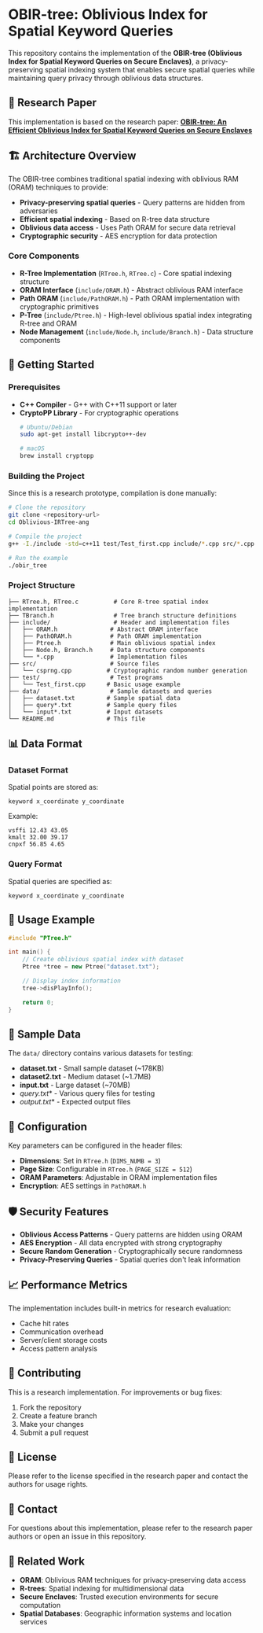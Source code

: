 # OBIR-tree: Oblivious Index for Spatial Keyword Queries

This repository contains the implementation of the **OBIR-tree (Oblivious Index for Spatial Keyword Queries on Secure Enclaves)**, a privacy-preserving spatial indexing system that enables secure spatial queries while maintaining query privacy through oblivious data structures.

## 📖 Research Paper

This implementation is based on the research paper:
**[OBIR-tree: An Efficient Oblivious Index for Spatial Keyword Queries on Secure Enclaves](https://dl.acm.org/doi/10.1145/3709708)**

## 🏗️ Architecture Overview

The OBIR-tree combines traditional spatial indexing with oblivious RAM (ORAM) techniques to provide:
- **Privacy-preserving spatial queries** - Query patterns are hidden from adversaries
- **Efficient spatial indexing** - Based on R-tree data structure
- **Oblivious data access** - Uses Path ORAM for secure data retrieval
- **Cryptographic security** - AES encryption for data protection

### Core Components

- **R-Tree Implementation** (`RTree.h`, `RTree.c`) - Core spatial indexing structure
- **ORAM Interface** (`include/ORAM.h`) - Abstract oblivious RAM interface
- **Path ORAM** (`include/PathORAM.h`) - Path ORAM implementation with cryptographic primitives
- **P-Tree** (`include/Ptree.h`) - High-level oblivious spatial index integrating R-tree and ORAM
- **Node Management** (`include/Node.h`, `include/Branch.h`) - Data structure components

## 🚀 Getting Started

### Prerequisites

- **C++ Compiler** - G++ with C++11 support or later
- **CryptoPP Library** - For cryptographic operations
  ```bash
  # Ubuntu/Debian
  sudo apt-get install libcrypto++-dev

  # macOS
  brew install cryptopp
  ```

### Building the Project

Since this is a research prototype, compilation is done manually:

```bash
# Clone the repository
git clone <repository-url>
cd Oblivious-IRTree-ang

# Compile the project
g++ -I./include -std=c++11 test/Test_first.cpp include/*.cpp src/*.cpp RTree.c -lcryptopp -o obir_tree

# Run the example
./obir_tree
```

### Project Structure

```
├── RTree.h, RTree.c          # Core R-tree spatial index implementation
├── TBranch.h                 # Tree branch structure definitions
├── include/                  # Header and implementation files
│   ├── ORAM.h               # Abstract ORAM interface
│   ├── PathORAM.h           # Path ORAM implementation
│   ├── Ptree.h              # Main oblivious spatial index
│   ├── Node.h, Branch.h     # Data structure components
│   └── *.cpp                # Implementation files
├── src/                     # Source files
│   └── csprng.cpp          # Cryptographic random number generation
├── test/                    # Test programs
│   └── Test_first.cpp      # Basic usage example
├── data/                    # Sample datasets and queries
│   ├── dataset.txt         # Sample spatial data
│   ├── query*.txt          # Sample query files
│   └── input*.txt          # Input datasets
└── README.md               # This file
```

## 📊 Data Format

### Dataset Format
Spatial points are stored as:
```
keyword x_coordinate y_coordinate
```
Example:
```
vsffi 12.43 43.05
kmalt 32.00 39.17
cnpxf 56.85 4.65
```

### Query Format
Spatial queries are specified as:
```
keyword x_coordinate y_coordinate
```

## 🧪 Usage Example

```cpp
#include "PTree.h"

int main() {
    // Create oblivious spatial index with dataset
    Ptree *tree = new Ptree("dataset.txt");

    // Display index information
    tree->disPlayInfo();

    return 0;
}
```

## 📁 Sample Data

The `data/` directory contains various datasets for testing:

- **dataset.txt** - Small sample dataset (~178KB)
- **dataset2.txt** - Medium dataset (~1.7MB)
- **input.txt** - Large dataset (~70MB)
- **query*.txt** - Various query files for testing
- **output*.txt** - Expected output files

## 🔧 Configuration

Key parameters can be configured in the header files:

- **Dimensions**: Set in `RTree.h` (`DIMS_NUMB = 3`)
- **Page Size**: Configurable in `RTree.h` (`PAGE_SIZE = 512`)
- **ORAM Parameters**: Adjustable in ORAM implementation files
- **Encryption**: AES settings in `PathORAM.h`

## 🛡️ Security Features

- **Oblivious Access Patterns** - Query patterns are hidden using ORAM
- **AES Encryption** - All data encrypted with strong cryptography
- **Secure Random Generation** - Cryptographically secure randomness
- **Privacy-Preserving Queries** - Spatial queries don't leak information

## 📈 Performance Metrics

The implementation includes built-in metrics for research evaluation:
- Cache hit rates
- Communication overhead
- Server/client storage costs
- Access pattern analysis

## 🤝 Contributing

This is a research implementation. For improvements or bug fixes:

1. Fork the repository
2. Create a feature branch
3. Make your changes
4. Submit a pull request

## 📄 License

Please refer to the license specified in the research paper and contact the authors for usage rights.

## 📧 Contact

For questions about this implementation, please refer to the research paper authors or open an issue in this repository.

## 🔗 Related Work

- **ORAM**: Oblivious RAM techniques for privacy-preserving data access
- **R-trees**: Spatial indexing for multidimensional data
- **Secure Enclaves**: Trusted execution environments for secure computation
- **Spatial Databases**: Geographic information systems and location services
